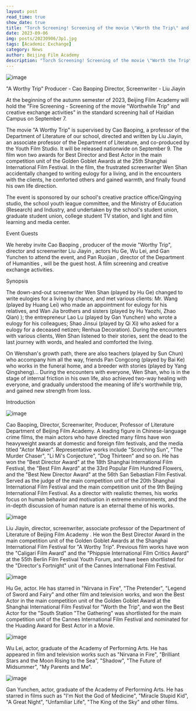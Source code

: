 ```yaml
---
layout: post
read_time: true
show_date: true
title: "Torch Screening! Screening of the movie \"Worth the Trip\" and preview of creative exchange activities"
date: 2023-09-06
img: posts/20230906/3p1.jpg
tags: [Academic Exchange]
category: News
author: Beijing Film Academy
description: "Torch Screening! Screening of the movie \"Worth the Trip\" and preview of creative exchange activities"
---
```


![image](./assets/img/posts/20230906/3p1.jpg)

"A Worthy Trip" Producer - Cao Baoping  Director, Screenwriter - Liu Jiayin

At the beginning of the autumn semester of 2023, Beijing Film Academy will hold the "Fire Screening - Screening of the movie "Worthwhile Trip" and creative exchange activities" in the standard screening hall of Haidian Campus on September 7.

The movie "A Worthy Trip" is supervised by Cao Baoping, a professor of the Department of Literature of our school, directed and written by Liu Jiayin, an associate professor of the Department of Literature, and co-produced by the Youth Film Studio. It will be released nationwide on September 9. The film won two awards for Best Director and Best Actor in the main competition unit of the Golden Goblet Awards at the 25th Shanghai International Film Festival. In the film, the frustrated screenwriter Wen Shan accidentally changed to writing eulogy for a living, and in the encounters with the clients, he comforted others and gained warmth, and finally found his own life direction.

The event is sponsored by our school's creative practice office/Qingying studio, the school youth league committee, and the Ministry of Education (Research) and Industry, and undertaken by the school's student union, graduate student union, college student TV station, and light and film learning and media center.

Event Guests

We hereby invite Cao Baoping , producer of the movie "Worthy Trip", director and screenwriter Liu Jiayin , actors Hu Ge, Wu Lei, and Gan Yunchen to attend the event, and Pan Ruojian , director of the Department of Humanities , will be the guest host. A film screening and creative exchange activities.

Synopsis

The down-and-out screenwriter Wen Shan (played by Hu Ge) changed to write eulogies for a living by chance, and met various clients: Mr. Wang (played by Huang Lei) who made an appointment for eulogy for his relatives, and Wan Jia brothers and sisters (played by Hu Yaozhi, Zhao Qian) ); the entrepreneur Lao Lu (played by Gan Yunchen) who wrote a eulogy for his colleagues; Shao Jinsui (played by Qi Xi) who asked for a eulogy for a deceased netizen; Renhua Decoration). During the encounters with various clients, Wen Shan listened to their stories, sent the dead to the last journey with words, and healed and comforted the living.

On Wenshan's growth path, there are also teachers (played by Sun Chun) who accompany him all the way, friends Pan Congcong (played by Bai Ke) who works in the funeral home, and a breeder with stories (played by Yang Qingsheng)... During the encounters with everyone, Wen Shan, who is in the stage of internal friction in his own life, also achieved two-way healing with everyone, and gradually understood the meaning of life's worthwhile trip, and gained new strength from loss.

Introduction

![image](./assets/img/posts/20230906/3p2.jpg)

Cao Baoping, Director, Screenwriter, Producer, Professor of Literature Department of Beijing Film Academy. A leading figure in Chinese-language crime films, the main actors who have directed many films have won heavyweight awards at domestic and foreign film festivals, and the media titled "Actor Maker". Representative works include "Scorching Sun", "The Murder Chaser", "Li Mi's Conjecture", "Dog Thirteen" and so on. He has won the "Best Director Award" at the 18th Shanghai International Film Festival, the "Best Film Award" at the 33rd Popular Film Hundred Flowers, and the "Best New Director Award" at the 56th San Sebastian Film Festival. Served as the judge of the main competition unit of the 20th Shanghai International Film Festival and the main competition unit of the 9th Beijing International Film Festival. As a director with realistic themes, his works focus on human behavior and motivation in extreme environments, and the in-depth discussion of human nature is an eternal theme of his works.

![image](./assets/img/posts/20230906/3p3.jpg)

Liu Jiayin, director, screenwriter, associate professor of the Department of Literature of Beijing Film Academy . He won the Best Director Award in the main competition unit of the Golden Goblet Awards at the Shanghai International Film Festival for "A Worthy Trip". Previous film works have won the "Caligari Film Award" and the "Phippsie International Film Critics Award" at the 55th Berlin Film Festival Youth Forum, and have been shortlisted for the "Director's Fortnight" unit of the Cannes International Film Festival.

![image](./assets/img/posts/20230906/3p4.jpg)

Hu Ge, actor. He has starred in "Nirvana in Fire", "The Pretender", "Legend of Sword and Fairy" and other film and television works, and won the Best Actor in the main competition unit of the Golden Goblet Award at the Shanghai International Film Festival for "Worth the Trip", and won the Best Actor for the "South Station "The Gathering" was shortlisted for the main competition unit of the Cannes International Film Festival and nominated for the Huading Award for Best Actor in a Movie.

![image](./assets/img/posts/20230906/3p5.jpg)

Wu Lei, actor, graduate of the Academy of Performing Arts. He has appeared in film and television works such as "Nirvana in Fire", "Brilliant Stars and the Moon Rising to the Sea", "Shadow", "The Future of Midsummer", "My Parents and Me".

![image](./assets/img/posts/20230906/3p6.jpg)

Gan Yunchen, actor, graduate of the Academy of Performing Arts. He has starred in films such as "I'm Not the God of Medicine", "Miracle Stupid Kid", "A Great Night", "Unfamiliar Life", "The King of the Sky" and other films.


